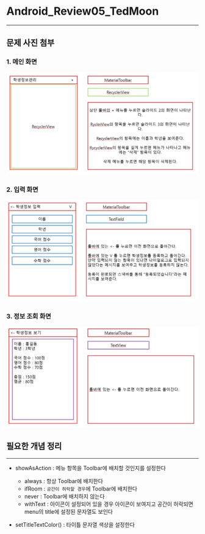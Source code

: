 # Android_Review05_TedMoon

---

## 문제 사진 첨부

### 1. 메인 화면
![img.png](img.png)

### 2. 입력 화면
![img_1.png](img_1.png)

### 3. 정보 조회 화면 
![img_2.png](img_2.png)

## 필요한 개념 정리

---
- showAsAction : 메뉴 항목을 Toolbar에 배치할 것인지를 설정한다
  - always : 항상 Toolbar에 배치한다
  - ifRoom : `공간이 허락할 경우`에 Toolbar에 배치한다
  - never : Toolbar에 배치하지 않는다 
  - withText : 아이콘이 설정되어 있을 경우 아이콘이 보여지고 공간이 허락되면 menu의 title에 설정된 문자열도 보인다 

- setTitleTextColor() : 타이틀 문자열 색상을 설정한다